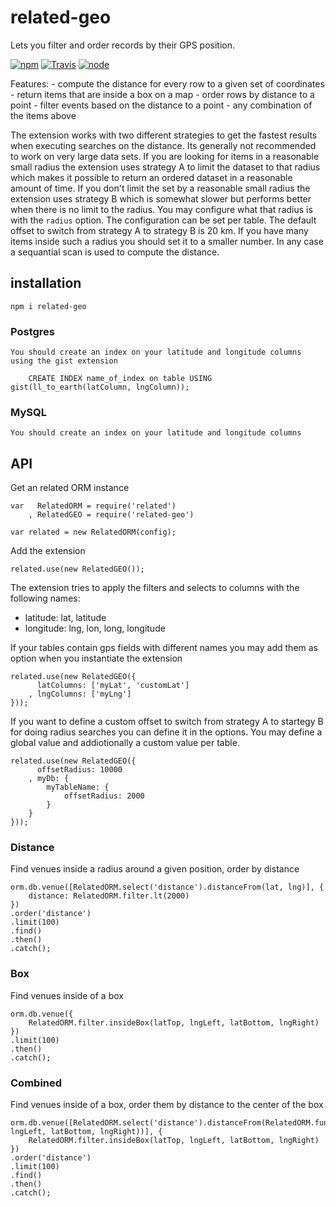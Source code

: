 # related-geo

Lets you filter and order records by their GPS position.


[![npm](https://img.shields.io/npm/dm/related-selector.svg?style=flat-square)](https://www.npmjs.com/package/related-selector)
[![Travis](https://img.shields.io/travis/eventEmitter/related-selector.svg?style=flat-square)](https://travis-ci.org/eventEmitter/related-selector)
[![node](https://img.shields.io/node/v/classDefinitionrelatedgeo.svg?style=flat-square)](https://nodejs.org/)

Features:
    - compute the distance for every row to a given set of coordinates
    - return items that are inside a box on a map
    - order rows by distance to a point
    - filter events based on the distance to a point
    - any combination of the items above

The extension works with two different strategies to get the fastest results when executing searches on the distance. Its generally not recommended to work on very large data sets. If you are looking for items in a reasonable small radius the extension uses strategy A to limit the dataset to that radius which makes it possible to return an ordered dataset in a reasonable amount of time. If you don't limit the set by a reasonable small radius the extension uses strategy B which is somewhat slower but performs better when there is no limit to the radius. You may configure what that radius is with the `radius` option. The configuration can be set per table. The default offset to switch from strategy A to strategy B is 20 km. If you have many items inside such a radius you should set it to a smaller number. In any case a sequantial scan is used to compute the distance.

## installation

    npm i related-geo

### Postgres

    You should create an index on your latitude and longitude columns using the gist extension

        CREATE INDEX name_of_index on table USING gist(ll_to_earth(latColumn, lngColumn));

### MySQL

    You should create an index on your latitude and longitude columns


## API

Get an related ORM instance

    var   RelatedORM = require('related')
        , RelatedGEO = require('related-geo')

    var related = new RelatedORM(config);

Add the extension

    related.use(new RelatedGEO());


The extension tries to apply the filters and selects to columns with the following names:

- latitude: lat, latitude
- longitude: lng, lon, long, longitude

If your tables contain gps fields with different names you may add them as option when you
instantiate the extension

    related.use(new RelatedGEO({
          latColumns: ['myLat', 'customLat']
        , lngColumns: ['myLng']
    }));


If you want to define a custom offset to switch from strategy A to startegy B for doing radius searches you can define it in the options. You may define a global value and addiotionally a custom value per table.


    related.use(new RelatedGEO({
          offsetRadius: 10000
        , myDb: {
            myTableName: {
                offsetRadius: 2000
            }
        }
    }));



### Distance

Find venues inside a radius around a given position, order by distance

    orm.db.venue([RelatedORM.select('distance').distanceFrom(lat, lng)], {
        distance: RelatedORM.filter.lt(2000)
    })
    .order('distance')
    .limit(100)
    .find()
    .then()
    .catch();


### Box


Find venues inside of a box

    orm.db.venue({
        RelatedORM.filter.insideBox(latTop, lngLeft, latBottom, lngRight)
    })
    .limit(100)
    .then()
    .catch();


### Combined

Find venues inside of a box, order them by distance to the center of the box

    orm.db.venue([RelatedORM.select('distance').distanceFrom(RelatedORM.function.getCenter(latTop, lngLeft, latBottom, lngRight))], {
        RelatedORM.filter.insideBox(latTop, lngLeft, latBottom, lngRight)
    })
    .order('distance')
    .limit(100)
    .find()
    .then()
    .catch();
